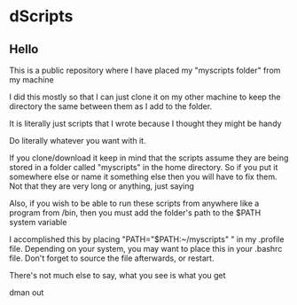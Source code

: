 # dScripts

## Hello

This is a public repository where I have placed my "myscripts folder" from my machine

I did this mostly so that I can just clone it on my other machine to keep the directory the same between them as I add to the folder.

It is literally just scripts that I wrote because I thought they might be handy

Do literally whatever you want with it.

If you clone/download it keep in mind that the scripts assume they are being stored in a folder called "myscripts" in the home directory.  So if you put it somewhere else or name it something else then you will have to fix them.  Not that they are very long or anything, just saying

Also, if you wish to be able to run these scripts from anywhere like a program from /bin, then you must add the folder's path to the $PATH system variable

I accomplished this by placing "PATH="$PATH:~/myscripts" " in my .profile file.  Depending on your system, you may want to place this in your .bashrc file.  Don't forget to source the file afterwards, or restart.

There's not much else to say, what you see is what you get

dman out
